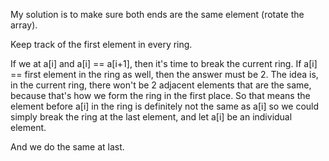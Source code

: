 My solution is to make sure both ends are the same element (rotate the array).

Keep track of the first element in every ring.

If we at a[i] and a[i] == a[i+1], then it's time to break the current ring. If a[i] == first element in the ring as well, then the answer must be 2. The idea is, in the current ring, there won't be 2 adjacent elements that are the same, because that's how we form the ring in the first place. So that means the element before a[i] in the ring is definitely not the same as a[i] so we could simply break the ring at the last element, and let a[i] be an individual element.

And we do the same at last.


